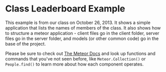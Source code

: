 # Class Leaderboard Example

This example is from our class on October 26, 2013. It shows a simple application that lists the names of members of the class. It also shows how to structure a meteor application - client files go in the client folder, server files go in the server folder, and models (or other common code) go in the base of the project.

Please be sure to check out [The Meteor Docs](http://docs.meteor.com) and look up functions and commands that you've not seen before, like `Meteor.Collection()` or `People.find()` to learn more about how each component operates.